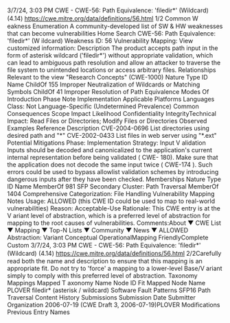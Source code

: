 3/7/24, 3:03 PM CWE - CWE-56: Path Equivalence: 'ﬁledir\*' (Wildcard) (4.14)
https://cwe.mitre.org/data/deﬁnitions/56.html 1/2
Common W eakness Enumeration
A community-developed list of SW & HW weaknesses that can become
vulnerabilities
Home Search
CWE-56: Path Equivalence: 'filedir\*' (W ildcard)
Weakness ID: 56
Vulnerability Mapping: 
View customized information:
 Description
The product accepts path input in the form of asterisk wildcard ('filedir\*') without appropriate validation, which can lead to ambiguous
path resolution and allow an attacker to traverse the file system to unintended locations or access arbitrary files.
 Relationships
 Relevant to the view "Research Concepts" (CWE-1000)
Nature Type ID Name
ChildOf 155 Improper Neutralization of Wildcards or Matching Symbols
ChildOf 41 Improper Resolution of Path Equivalence
 Modes Of Introduction
Phase Note
Implementation
 Applicable Platforms
Languages
Class: Not Language-Specific (Undetermined Prevalence)
 Common Consequences
Scope Impact Likelihood
Confidentiality
IntegrityTechnical Impact: Read Files or Directories; Modify Files or Directories
 Observed Examples
Reference Description
CVE-2004-0696 List directories using desired path and "\*"
CVE-2002-0433 List files in web server using "\*.ext"
 Potential Mitigations
Phase: Implementation
Strategy: Input V alidation
Inputs should be decoded and canonicalized to the application's current internal representation before being validated ( CWE-
180). Make sure that the application does not decode the same input twice ( CWE-174 ). Such errors could be used to bypass
allowlist validation schemes by introducing dangerous inputs after they have been checked.
 Memberships
Nature Type ID Name
MemberOf 981 SFP Secondary Cluster: Path Traversal
MemberOf 1404 Comprehensive Categorization: File Handling
 Vulnerability Mapping Notes
Usage: ALLOWED (this CWE ID could be used to map to real-world vulnerabilities)
Reason: Acceptable-Use
Rationale:
This CWE entry is at the V ariant level of abstraction, which is a preferred level of abstraction for mapping to the root causes of
vulnerabilities.
Comments:About ▼ CWE List ▼ Mapping ▼ Top-N Lists ▼ Community ▼ News ▼
ALLOWED
Abstraction: Variant
Conceptual OperationalMapping
FriendlyComplete Custom
3/7/24, 3:03 PM CWE - CWE-56: Path Equivalence: 'ﬁledir\*' (Wildcard) (4.14)
https://cwe.mitre.org/data/deﬁnitions/56.html 2/2Carefully read both the name and description to ensure that this mapping is an appropriate fit. Do not try to 'force' a mapping to a
lower-level Base/V ariant simply to comply with this preferred level of abstraction.
 Taxonomy Mappings
Mapped T axonomy Name Node ID Fit Mapped Node Name
PLOVER filedir\* (asterisk / wildcard)
Software Fault Patterns SFP16 Path Traversal
 Content History
 Submissions
Submission Date Submitter Organization
2006-07-19
(CWE Draft 3, 2006-07-19)PLOVER
 Modifications
 Previous Entry Names
